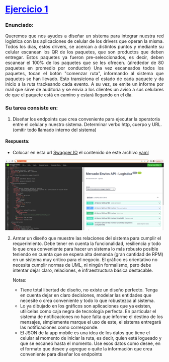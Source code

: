 # <span style="color:blue"><u>Ejercicio 1</u></span>
### Enunciado:

<div style="text-align: justify">
Queremos que nos ayudes a diseñar un sistema para integrar nuestra red logística con las aplicaciones de celular de los drivers que operan la misma.
Todos los días, estos drivers, se acercan a distintos puntos y mediante su celular escanean los QR de los paquetes, que son productos que deben entregar. Estos paquetes ya fueron pre-seleccionados, es decir, deben escanear el 100% de los paquetes que se les ofrecen. (alrededor de 80 paquetes en promedio por conductor)
Una vez escaneados todos los paquetes, tocan el botón "comenzar ruta", informando al sistema que paquetes se han llevado. Esto transiciona el estado de cada paquete y da inicio a la ruta trackeando cada evento. A su vez, se emite un informe por mail que sirve de auditoría y se envía a los clientes un aviso a sus celulares de que el paquete está en camino y estará llegando en el día.
</div>



### Su tarea consiste en:

1.  Diseñar los endpoints que crea conveniente para ejecutar la operatoria entre el
celular y nuestro sistema. Determinar verbo http, cuerpo y URL. (omitir todo
llamado interno del sistema)

#### Respuesta:
   - Colocar en esta url [Swagger IO](https://editor.swagger.io/) el contenido de este archivo [yaml](./openapi/openapi.yaml)

<p align="center"><img src="./assets/example_swagger.png" width="600"/></p>

2. Armar un diseño que muestre las relaciones del sistema para cumplir el requerimiento. Debe tener en cuenta la funcionalidad, resiliencia y todo lo que crea conveniente para hacer un sistema lo más robusto posible teniendo en cuenta que se espera alta demanda (gran cantidad de RPM) en un sistema muy crítico para el negocio. El gráfico es orientativo no necesita cumplir normas de UML, ni ningún formalismo, pero debe intentar dejar claro, relaciones, e infraestructura básica destacable.
   
    
    Notas:

   - Tiene total libertad de diseño, no existe un diseño perfecto. Tenga en cuenta dejar en claro decisiones, modelar las entidades que necesite o crea conveniente y todo lo que robustezca al sistema.
   - Lo ya dibujado en los gráficos son aplicaciones que ya existen, utilícelas como caja negra de tecnología perfecta. En particular el sistema de notificaciones no hace falta que informe el destino de los mensajes, simplemente marque el uso de este, el sistema entregará las notificaciones como corresponde.
   - El JSON de la app mobile es una idea de los datos que tiene el celular al momento de iniciar la ruta, es decir, quien está logueado y que se escaneó hasta el momento. Use esos datos como desee, en el formato que desee y agregue o quite la información que crea conveniente para diseñar los endpoints

